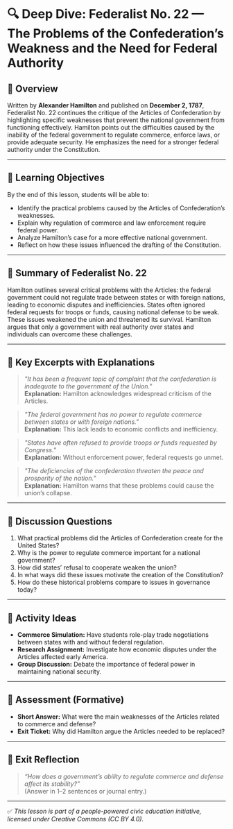 # 🔍 Deep Dive: Federalist No. 22 — The Problems of the Confederation’s Weakness and the Need for Federal Authority

## 🧭 Overview

Written by **Alexander Hamilton** and published on **December 2, 1787**, Federalist No. 22 continues the critique of the Articles of Confederation by highlighting specific weaknesses that prevent the national government from functioning effectively. Hamilton points out the difficulties caused by the inability of the federal government to regulate commerce, enforce laws, or provide adequate security. He emphasizes the need for a stronger federal authority under the Constitution.

---

## 🎯 Learning Objectives

By the end of this lesson, students will be able to:  
- Identify the practical problems caused by the Articles of Confederation’s weaknesses.  
- Explain why regulation of commerce and law enforcement require federal power.  
- Analyze Hamilton’s case for a more effective national government.  
- Reflect on how these issues influenced the drafting of the Constitution.

---

## 📘 Summary of Federalist No. 22

Hamilton outlines several critical problems with the Articles: the federal government could not regulate trade between states or with foreign nations, leading to economic disputes and inefficiencies. States often ignored federal requests for troops or funds, causing national defense to be weak. These issues weakened the union and threatened its survival. Hamilton argues that only a government with real authority over states and individuals can overcome these challenges.

---

## 📖 Key Excerpts with Explanations

> *"It has been a frequent topic of complaint that the confederation is inadequate to the government of the Union."*  
**Explanation:** Hamilton acknowledges widespread criticism of the Articles.

> *"The federal government has no power to regulate commerce between states or with foreign nations."*  
**Explanation:** This lack leads to economic conflicts and inefficiency.

> *"States have often refused to provide troops or funds requested by Congress."*  
**Explanation:** Without enforcement power, federal requests go unmet.

> *"The deficiencies of the confederation threaten the peace and prosperity of the nation."*  
**Explanation:** Hamilton warns that these problems could cause the union’s collapse.

---

## 💬 Discussion Questions

1. What practical problems did the Articles of Confederation create for the United States?  
2. Why is the power to regulate commerce important for a national government?  
3. How did states’ refusal to cooperate weaken the union?  
4. In what ways did these issues motivate the creation of the Constitution?  
5. How do these historical problems compare to issues in governance today?

---

## 🧪 Activity Ideas

- **Commerce Simulation:** Have students role-play trade negotiations between states with and without federal regulation.  
- **Research Assignment:** Investigate how economic disputes under the Articles affected early America.  
- **Group Discussion:** Debate the importance of federal power in maintaining national security.

---

## 📎 Assessment (Formative)

- **Short Answer:** What were the main weaknesses of the Articles related to commerce and defense?  
- **Exit Ticket:** Why did Hamilton argue the Articles needed to be replaced?

---

## 🏁 Exit Reflection

> *“How does a government’s ability to regulate commerce and defense affect its stability?”*  
(Answer in 1–2 sentences or journal entry.)

---

✅ *This lesson is part of a people-powered civic education initiative, licensed under Creative Commons (CC BY 4.0).*
